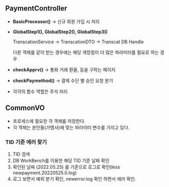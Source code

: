 ## PaymentController

- **BasicProcessor()** → 신규 회원 가입 시 처리
- **GlobalStep1(), GlobalStep2(), GlobalStep3()**

  TranscationService → TranscationDTO → Transcat DB Handle

  다른 객체를 같이 받는 경우에는 해당 개망점이 더 많은 파라미터를 필요로 하는 경우

- **checkApprv()** → 통화 거래 환율, 등을 구하는 페이지
- **checkPaymethod()** → 결제 수단 별 승인 요청 분기
- 각각의 함수 역할은 주석 처리

## CommonVO

- 프로세스에 필요한 각 객체를 저장한다.
- 각 객체는 본인들(가맹사)에 맞는 파라미터 변수를 가지고 있다.


### TID 기준 에러 찾기

1. TID 검색
2. DB WorkBench를 이용한 해당 TID 기준 날짜 확인
3. 확인된 날짜 (2022.05.25) 를 기준으로 로그로 확인(less newpayment.20220525.0.log)
4. 로그 보면서 예외 분기 확인, newerror.log 확인 하면서 에러 확인.




  